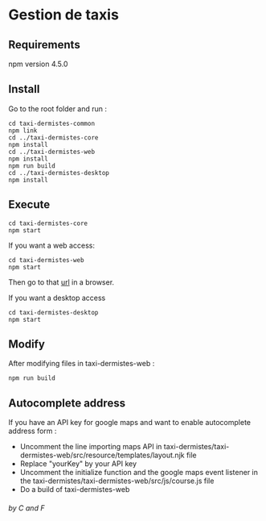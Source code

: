 # Gestion de taxis

## Requirements
npm version 4.5.0

## Install
Go to the root folder and run :
```shell
cd taxi-dermistes-common
npm link
cd ../taxi-dermistes-core
npm install
cd ../taxi-dermistes-web
npm install
npm run build
cd ../taxi-dermistes-desktop
npm install
```

## Execute
```shell
cd taxi-dermistes-core
npm start
```
If you want a web access:
```shell
cd taxi-dermistes-web
npm start
```
Then go to that [url](http://localhost:3001/) in a browser.

If you want a desktop access
```shell
cd taxi-dermistes-desktop
npm start
```

## Modify
After modifying files in taxi-dermistes-web :
```shell
npm run build
```

## Autocomplete address
If you have an API key for google maps and want to enable autocomplete address form :
+ Uncomment the line importing maps API in  taxi-dermistes/taxi-dermistes-web/src/resource/templates/layout.njk file
+ Replace "yourKey" by your API key
+ Uncomment the initialize function and the google maps event listener in the   taxi-dermistes/taxi-dermistes-web/src/js/course.js
 file
+ Do a build of taxi-dermistes-web


###### by C and F
